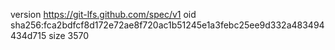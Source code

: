 version https://git-lfs.github.com/spec/v1
oid sha256:fca2bdfcf8d172e72ae8f720ac1b51245e1a3febc25ee9d332a483494434d715
size 3570
